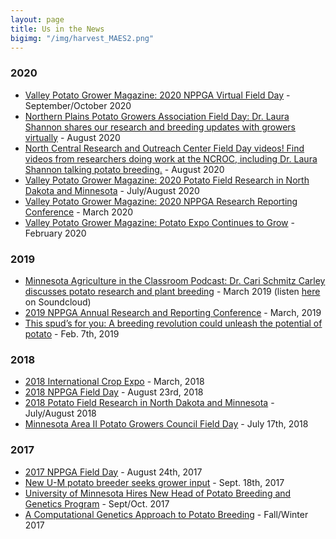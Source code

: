 ```yaml
---
layout: page
title: Us in the News
bigimg: "/img/harvest_MAES2.png"
---
```

### 2020
* [Valley Potato Grower Magazine: 2020 NPPGA Virtual Field Day](http://www.valleypotatogrower.com/flipbookSeptOct2020mag/flipbook/?page=24) - September/October 2020
* [Northern Plains Potato Growers Association Field Day: Dr. Laura Shannon shares our research and breeding updates with growers virtually](https://www.youtube.com/watch?v=Fo00-M83g3Q&list=PLnn8HanJ32l48FRx8JYWKRmvQwTes3bFx&index=6&t=0s) - August 2020
* [North Central Research and Outreach Center Field Day videos! Find videos from researchers doing work at the NCROC, including Dr. Laura Shannon talking potato breeding.](https://ncroc.cfans.umn.edu/news-events/virtual-visitors-day) - August 2020
* [Valley Potato Grower Magazine: 2020 Potato Field Research in North Dakota and Minnesota](http://www.valleypotatogrower.com/flipbookJulyAug2020mag/flipbook/?page=18) - July/August 2020
* [Valley Potato Grower Magazine: 2020 NPPGA Research Reporting Conference](http://www.valleypotatogrower.com/flipbookMarch2020mag/flipbook/?page=20) - March 2020
* [Valley Potato Grower Magazine: Potato Expo Continues to Grow](http://www.valleypotatogrower.com/flipbookFeb2020mag/flipbook/?page=2) - February 2020


### 2019
* [Minnesota Agriculture in the Classroom Podcast: Dr. Cari Schmitz Carley discusses potato research and plant breeding](https://minnesota.agclassroom.org/educator/podcast.cfm) - March 2019
    (listen [here](https://soundcloud.com/user-387867245/maitc-march-final]) on Soundcloud)
* [2019 NPPGA Annual Research and Reporting Conference](http://www.valleypotatogrower.com/flipbookMarch2019mag/flipbook/?page=22) - March, 2019
* [This spud’s for you: A breeding revolution could unleash the potential of potato](https://www.sciencemag.org/news/2019/02/spud-s-you-breeding-revolution-could-unleash-potential-potato?r3f_986=https%3A//www.google.com/) - Feb. 7th, 2019


### 2018
* [2018 International Crop Expo](http://www.valleypotatogrower.com/flipbookMarch2018mag/flipbook/?page=10) - March, 2018
* [2018 NPPGA Field Day](http://www.valleypotatogrower.com/flipbookSeptoct2018mag/flipbook/?page=20) - August 23rd, 2018
* [2018 Potato Field Research in North Dakota and Minnesota](http://www.valleypotatogrower.com/flipbookJulyAugust2018Mag/flipbook/?page=10) - July/August 2018
* [Minnesota Area II Potato Growers Council Field Day](http://www.valleypotatogrower.com/flipbookSeptoct2018mag/flipbook/?page=26) - July 17th, 2018

### 2017
* [2017 NPPGA Field Day](http://www.valleypotatogrower.com/flipbookSeptOct2017Mag/flipbook/?page=18) - August 24th, 2017
* [New U-M potato breeder seeks grower input](https://www.farmprogress.com/crops/new-u-m-potato-breeder-seeks-grower-input) - Sept. 18th, 2017
* [University of Minnesota Hires New Head of Potato Breeding and Genetics Program](http://www.valleypotatogrower.com/flipbookSeptOct2017Mag/flipbook/?page=26) - Sept/Oct. 2017
* [A Computational Genetics Approach to Potato Breeding](https://horticulture.umn.edu/sites/horticulture.umn.edu/files/alumninewsletter-fall2017.pdf) - Fall/Winter 2017